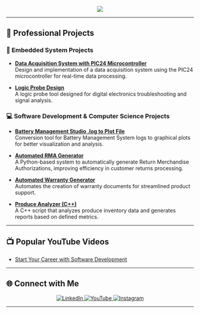 <p align="center">
  <img src="https://readme-typing-svg.herokuapp.com?font=Fira+Code&size=28&pause=1000&color=FF5733&center=true&vCenter=true&width=800&lines=Hi%2C+I'm+Gonzalo!+%F0%9F%91%8B;Software+Development;Applications+Engineer;Embedded+Systems;IoT+%7C+AI+Integration;Process+Optimization" />
</p>




---

## 💼 Professional Projects

### 🔧 Embedded System Projects
- **[Data Acquisition System with PIC24 Microcontroller](https://github.com/gonzalopatino/Data-Acquisition-System-PIC24)**  
  Design and implementation of a data acquisition system using the PIC24 microcontroller for real-time data processing.

- **[Logic Probe Design](https://github.com/gonzalopatino/Logic-Probe-Design)**  
  A logic probe tool designed for digital electronics troubleshooting and signal analysis.

### 💻 Software Development & Computer Science Projects
- **[Battery Management Studio .log to Plot File](https://github.com/gonzalopatino/BMS-to-Plot/tree/main)**  
  Conversion tool for Battery Management System logs to graphical plots for better visualization and analysis.

- **[Automated RMA Generator](https://github.com/gonzalopatino/RMA-management-system)**  
  A Python-based system to automatically generate Return Merchandise Authorizations, improving efficiency in customer returns processing.

- **[Automated Warranty Generator](https://github.com/gonzalopatino/Automated-warranty-generator)**  
  Automates the creation of warranty documents for streamlined product support.

- **[Produce Analyzer (C++)](https://github.com/gonzalopatino/Produce-Analyzer-Cplusplus-script)**  
  A C++ script that analyzes produce inventory data and generates reports based on defined metrics.

---

## 📺 Popular YouTube Videos

- [Start Your Career with Software Development](https://youtu.be/gU1KizcW9Oc)

---

## 🌐 Connect with Me

<p align="center">
  <a href="https://linkedin.com/in/gpatinoc">
    <img src="https://img.shields.io/badge/-LinkedIn-0A66C2?style=for-the-badge&logo=linkedin&logoColor=white" alt="LinkedIn">
  </a>
  <a href="https://www.youtube.com/@patinodevai">
    <img src="https://img.shields.io/badge/-YouTube-FF0000?style=for-the-badge&logo=youtube&logoColor=white" alt="YouTube">
  </a>
  <a href="https://www.instagram.com/patinodevai">
    <img src="https://img.shields.io/badge/-Instagram-E4405F?style=for-the-badge&logo=instagram&logoColor=white" alt="Instagram">
  </a>
</p>

---

<!-- Social media links -->
[youtube]: https://www.youtube.com/@patinodevai
[instagram]: https://www.instagram.com/patinodevai
[linkedin]: https://linkedin.com/in/gpatinoc

